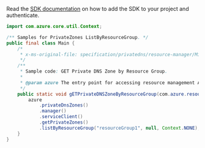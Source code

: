 Read the [SDK documentation](https://github.com/Azure/azure-sdk-for-java/blob/azure-resourcemanager_2.11.0/sdk/resourcemanager/azure-resourcemanager/README.md) on how to add the SDK to your project and authenticate.

```java
import com.azure.core.util.Context;

/** Samples for PrivateZones ListByResourceGroup. */
public final class Main {
    /*
     * x-ms-original-file: specification/privatedns/resource-manager/Microsoft.Network/stable/2018-09-01/examples/PrivateZoneListInResourceGroup.json
     */
    /**
     * Sample code: GET Private DNS Zone by Resource Group.
     *
     * @param azure The entry point for accessing resource management APIs in Azure.
     */
    public static void gETPrivateDNSZoneByResourceGroup(com.azure.resourcemanager.AzureResourceManager azure) {
        azure
            .privateDnsZones()
            .manager()
            .serviceClient()
            .getPrivateZones()
            .listByResourceGroup("resourceGroup1", null, Context.NONE);
    }
}
```
